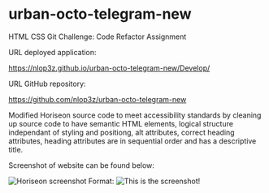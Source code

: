# urban-octo-telegram-new

HTML CSS Git Challenge: Code Refactor Assignment

URL deployed application:

https://nlop3z.github.io/urban-octo-telegram-new/Develop/


URL GitHub repository:

https://github.com/nlop3z/urban-octo-telegram-new

Modified Horiseon source code to meet accessibility standards by cleaning up source code to have semantic HTML elements, logical structure independant of styling and positiong, alt attributes, correct heading attributes, heading attributes are in sequential order and has a descriptive title. 

Screenshot of website can be found below:

![Horiseon screenshot](/urban-octo-telegram-new\Develop\assets\images\horiseon-screenshot.PNG)
Format: ![This is the screenshot!](url)